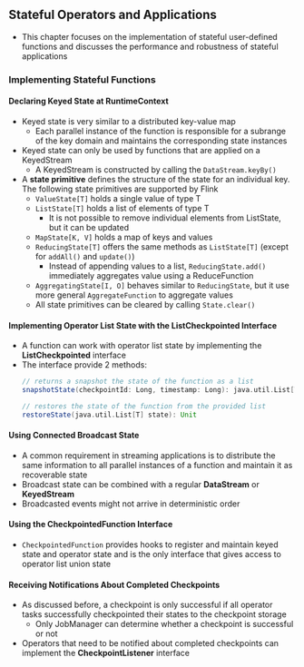## Stateful Operators and Applications

- This chapter focuses on the implementation of stateful user-defined functions and discusses the performance and robustness of stateful applications

### Implementing Stateful Functions

#### Declaring Keyed State at RuntimeContext

- Keyed state is very similar to a distributed key-value map
  - Each parallel instance of the function is responsible for a subrange of the key domain and maintains the corresponding state instances
- Keyed state can only be used by functions that are applied on a KeyedStream
  - A KeyedStream is constructed by calling the `DataStream.keyBy()`
- A **state primitive** defines the structure of the state for an individual key. The following state primitives are supported by Flink
  - `ValueState[T]` holds a single value of type T
  - `ListState[T]` holds a list of elements of type T
    - It is not possible to remove individual elements from ListState, but it can be updated
  - `MapState[K, V]` holds a map of keys and values
  - `ReducingState[T]` offers the same methods as `ListState[T]` (except for `addAll()` and `update()`)
    - Instead of appending values to a list, `ReducingState.add()` immediately aggregates value using a ReduceFunction
  - `AggregatingState[I, O]` behaves similar to `ReducingState`, but it use more general `AggregateFunction` to aggregate values
  - All state primitives can be cleared by calling `State.clear()`

#### Implementing Operator List State with the ListCheckpointed Interface

- A function can work with operator list state by implementing the **ListCheckpointed** interface
- The interface provide 2 methods:
  ```scala
  // returns a snapshot the state of the function as a list
  snapshotState(checkpointId: Long, timestamp: Long): java.util.List[T]

  // restores the state of the function from the provided list
  restoreState(java.util.List[T] state): Unit
  ```

#### Using Connected Broadcast State

- A common requirement in streaming applications is to distribute the same information to all parallel instances of a function and maintain it as recoverable state
- Broadcast state can be combined with a regular **DataStream** or **KeyedStream**
- Broadcasted events might not arrive in deterministic order

#### Using the CheckpointedFunction Interface

- `CheckpointedFunction` provides hooks to register and maintain keyed state and operator state and is the only interface that gives access to operator list union state

#### Receiving Notifications About Completed Checkpoints

- As discussed before, a checkpoint is only successful if all operator tasks successfully checkpointed their states to the checkpoint storage
  - Only JobManager can determine whether a checkpoint is successful or not
- Operators that need to be notified about completed checkpoints can implement the **CheckpointListener** interface